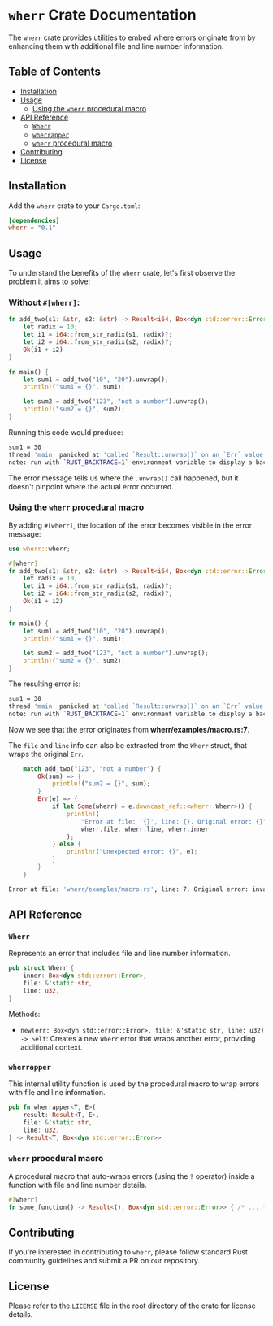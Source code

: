 # `wherr` Crate Documentation

The `wherr` crate provides utilities to embed where errors originate from by enhancing them with additional file and line number information.

## Table of Contents

- [Installation](#installation)
- [Usage](#usage)
  - [Using the `wherr` procedural macro](#using-the-wherr-procedural-macro)
- [API Reference](#api-reference)
  - [`Wherr`](#wherr)
  - [`wherrapper`](#wherrapper)
  - [`wherr` procedural macro](#wherr-procedural-macro)
- [Contributing](#contributing)
- [License](#license)

## Installation

Add the `wherr` crate to your `Cargo.toml`:

```toml
[dependencies]
wherr = "0.1"
```

## Usage

To understand the benefits of the `wherr` crate, let's first observe the problem it aims to solve:

### Without `#[wherr]`:

```rust
fn add_two(s1: &str, s2: &str) -> Result<i64, Box<dyn std::error::Error>> {
    let radix = 10;
    let i1 = i64::from_str_radix(s1, radix)?;
    let i2 = i64::from_str_radix(s2, radix)?;
    Ok(i1 + i2)
}

fn main() {
    let sum1 = add_two("10", "20").unwrap();
    println!("sum1 = {}", sum1);

    let sum2 = add_two("123", "not a number").unwrap();
    println!("sum2 = {}", sum2);
}
```

Running this code would produce:

```sh
sum1 = 30
thread 'main' panicked at 'called `Result::unwrap()` on an `Err` value: ParseIntError { kind: InvalidDigit }', wherr/examples/macro.rs:12:47
note: run with `RUST_BACKTRACE=1` environment variable to display a backtrace
```

The error message tells us where the `.unwrap()` call happened, but it doesn't pinpoint where the actual error occurred.

### Using the `wherr` procedural macro

By adding `#[wherr]`, the location of the error becomes visible in the error message:

```rust
use wherr::wherr;

#[wherr]
fn add_two(s1: &str, s2: &str) -> Result<i64, Box<dyn std::error::Error>> {
    let radix = 10;
    let i1 = i64::from_str_radix(s1, radix)?;
    let i2 = i64::from_str_radix(s2, radix)?;
    Ok(i1 + i2)
}

fn main() {
    let sum1 = add_two("10", "20").unwrap();
    println!("sum1 = {}", sum1);

    let sum2 = add_two("123", "not a number").unwrap();
    println!("sum2 = {}", sum2);
}
```

The resulting error is:

```sh
sum1 = 30
thread 'main' panicked at 'called `Result::unwrap()` on an `Err` value: Error at wherr/examples/macro.rs:7. Original error: ParseIntError { kind: InvalidDigit }', wherr/examples/macro.rs:15:47
note: run with `RUST_BACKTRACE=1` environment variable to display a backtrace
```

Now we see that the error originates from **wherr/examples/macro.rs:7**.

The `file` and `line` info can also be extracted from the `Wherr` struct,
that wraps the original `Err`.

```rust
    match add_two("123", "not a number") {
        Ok(sum) => {
            println!("sum2 = {}", sum);
        }
        Err(e) => {
            if let Some(wherr) = e.downcast_ref::<wherr::Wherr>() {
                println!(
                    "Error at file: '{}', line: {}. Original error: {}",
                    wherr.file, wherr.line, wherr.inner
                );
            } else {
                println!("Unexpected error: {}", e);
            }
        }
    }
```

```sh
Error at file: 'wherr/examples/macro.rs', line: 7. Original error: invalid digit found in string
```

## API Reference

### `Wherr`

Represents an error that includes file and line number information.

```rust
pub struct Wherr {
    inner: Box<dyn std::error::Error>,
    file: &'static str,
    line: u32,
}
```

Methods:

- `new(err: Box<dyn std::error::Error>, file: &'static str, line: u32) -> Self`: Creates a new `Wherr` error that wraps another error, providing additional context.

### `wherrapper`

This internal utility function is used by the procedural macro to wrap errors with file and line information.

```rust
pub fn wherrapper<T, E>(
    result: Result<T, E>,
    file: &'static str,
    line: u32,
) -> Result<T, Box<dyn std::error::Error>>
```

### `wherr` procedural macro

A procedural macro that auto-wraps errors (using the `?` operator) inside a function with file and line number details.

```rust
#[wherr]
fn some_function() -> Result<(), Box<dyn std::error::Error>> { /* ... */ }
```

## Contributing

If you're interested in contributing to `wherr`, please follow standard Rust community guidelines and submit a PR on our repository.

## License

Please refer to the `LICENSE` file in the root directory of the crate for license details.
